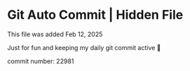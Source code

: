 # Git Auto Commit | Hidden File

This file was added Feb 12, 2025

Just for fun and keeping my daily git commit active 🤪

commit number: 22981
